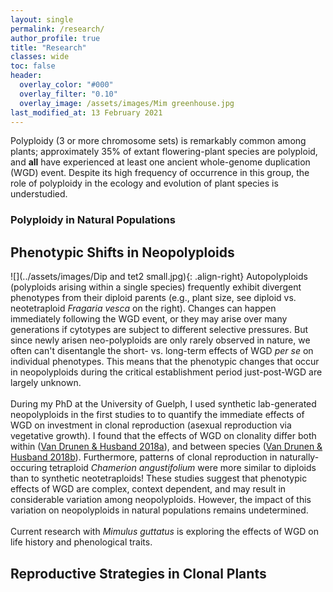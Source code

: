 ```yaml
---
layout: single
permalink: /research/
author_profile: true
title: "Research"
classes: wide
toc: false
header:
  overlay_color: "#000"
  overlay_filter: "0.10"
  overlay_image: /assets/images/Mim greenhouse.jpg
last_modified_at: 13 February 2021
---
```


Polyploidy (3 or more chromosome sets) is remarkably common among plants; approximately 35% of extant flowering-plant species are polyploid, and __all__ have experienced at least one ancient whole-genome duplication (WGD) event. Despite its high frequency of occurrence in this group, the role of polyploidy in the ecology and evolution of plant species is understudied. 

### Polyploidy in Natural Populations

## Phenotypic Shifts in Neopolyploids

![](../assets/images/Dip and tet2 small.jpg){: .align-right} Autopolyploids (polyploids arising within a single species) frequently exhibit divergent phenotypes from their diploid parents (e.g., plant size, see diploid vs. neotetraploid _Fragaria vesca_ on the right). Changes can happen immediately following the WGD event, or they may arise over many generations if cytotypes are subject to different selective pressures. But since newly arisen neo-polyploids are only rarely observed in nature, we often can't disentangle the short- vs. long-term effects of WGD _per se_ on individual phenotypes. This means that the phenotypic changes that occur in neopolyploids during the critical establishment period just-post-WGD are largely unknown.
<br>
<br>
During my PhD at the University of Guelph, I used synthetic lab-generated neopolyploids in the first studies to to quantify the immediate effects of WGD on investment in clonal reproduction (asexual reproduction via vegetative growth). I found that the effects of WGD on clonality differ both within ([Van Drunen & Husband 2018a](https://doi.org/10.1002/ajb2.1159 )), and between species ([Van Drunen & Husband 2018b](https://doi.org/10.1093/aob/mcy071)). Furthermore, patterns of clonal reproduction in naturally-occuring tetraploid _Chamerion angustifolium_ were more similar to diploids than to synthetic neotetraploids! These studies suggest that phenotypic effects of WGD are complex, context dependent, and may result in considerable variation among neopolyploids. However, the impact of this variation on neopolyploids in natural populations remains undetermined. 
<br>
<br>
Current research with _Mimulus guttatus_ is exploring the effects of WGD on life history and phenological traits.


## Reproductive Strategies in Clonal Plants




